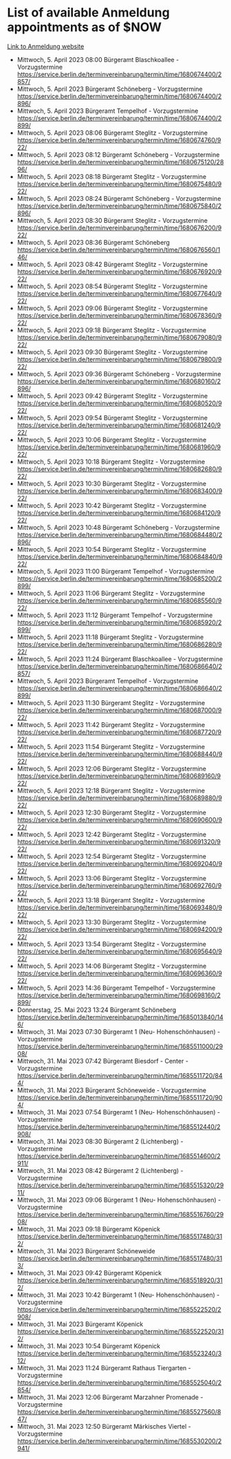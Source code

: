 # List of available Anmeldung appointments as of $NOW
[Link to Anmeldung website](https://service.berlin.de/terminvereinbarung/termin/tag.php?termin=1&anliegen[]=120686&dienstleisterlist=122210,122217,327316,122219,327312,122227,327314,122231,327346,122243,327348,122254,122252,329742,122260,329745,122262,329748,122271,327278,122273,327274,122277,327276,330436,122280,327294,122282,327290,122284,327292,122291,327270,122285,327266,122286,327264,122296,327268,150230,329760,122297,327286,122294,327284,122312,329763,122314,329775,122304,327330,122311,327334,122309,327332,317869,122281,327352,122279,329772,122283,122276,327324,122274,327326,122267,329766,122246,327318,122251,327320,122257,327322,122208,327298,122226,327300&herkunft=http%3A%2F%2Fservice.berlin.de%2Fdienstleistung%2F120686%2F)
- Mittwoch, 5. April 2023 08:00 Bürgeramt Blaschkoallee - Vorzugstermine https://service.berlin.de/terminvereinbarung/termin/time/1680674400/2857/
- Mittwoch, 5. April 2023  Bürgeramt Schöneberg - Vorzugstermine https://service.berlin.de/terminvereinbarung/termin/time/1680674400/2896/
- Mittwoch, 5. April 2023  Bürgeramt Tempelhof - Vorzugstermine https://service.berlin.de/terminvereinbarung/termin/time/1680674400/2899/
- Mittwoch, 5. April 2023 08:06 Bürgeramt Steglitz - Vorzugstermine https://service.berlin.de/terminvereinbarung/termin/time/1680674760/922/
- Mittwoch, 5. April 2023 08:12 Bürgeramt Schöneberg - Vorzugstermine https://service.berlin.de/terminvereinbarung/termin/time/1680675120/2896/
- Mittwoch, 5. April 2023 08:18 Bürgeramt Steglitz - Vorzugstermine https://service.berlin.de/terminvereinbarung/termin/time/1680675480/922/
- Mittwoch, 5. April 2023 08:24 Bürgeramt Schöneberg - Vorzugstermine https://service.berlin.de/terminvereinbarung/termin/time/1680675840/2896/
- Mittwoch, 5. April 2023 08:30 Bürgeramt Steglitz - Vorzugstermine https://service.berlin.de/terminvereinbarung/termin/time/1680676200/922/
- Mittwoch, 5. April 2023 08:36 Bürgeramt Schöneberg https://service.berlin.de/terminvereinbarung/termin/time/1680676560/146/
- Mittwoch, 5. April 2023 08:42 Bürgeramt Steglitz - Vorzugstermine https://service.berlin.de/terminvereinbarung/termin/time/1680676920/922/
- Mittwoch, 5. April 2023 08:54 Bürgeramt Steglitz - Vorzugstermine https://service.berlin.de/terminvereinbarung/termin/time/1680677640/922/
- Mittwoch, 5. April 2023 09:06 Bürgeramt Steglitz - Vorzugstermine https://service.berlin.de/terminvereinbarung/termin/time/1680678360/922/
- Mittwoch, 5. April 2023 09:18 Bürgeramt Steglitz - Vorzugstermine https://service.berlin.de/terminvereinbarung/termin/time/1680679080/922/
- Mittwoch, 5. April 2023 09:30 Bürgeramt Steglitz - Vorzugstermine https://service.berlin.de/terminvereinbarung/termin/time/1680679800/922/
- Mittwoch, 5. April 2023 09:36 Bürgeramt Schöneberg - Vorzugstermine https://service.berlin.de/terminvereinbarung/termin/time/1680680160/2896/
- Mittwoch, 5. April 2023 09:42 Bürgeramt Steglitz - Vorzugstermine https://service.berlin.de/terminvereinbarung/termin/time/1680680520/922/
- Mittwoch, 5. April 2023 09:54 Bürgeramt Steglitz - Vorzugstermine https://service.berlin.de/terminvereinbarung/termin/time/1680681240/922/
- Mittwoch, 5. April 2023 10:06 Bürgeramt Steglitz - Vorzugstermine https://service.berlin.de/terminvereinbarung/termin/time/1680681960/922/
- Mittwoch, 5. April 2023 10:18 Bürgeramt Steglitz - Vorzugstermine https://service.berlin.de/terminvereinbarung/termin/time/1680682680/922/
- Mittwoch, 5. April 2023 10:30 Bürgeramt Steglitz - Vorzugstermine https://service.berlin.de/terminvereinbarung/termin/time/1680683400/922/
- Mittwoch, 5. April 2023 10:42 Bürgeramt Steglitz - Vorzugstermine https://service.berlin.de/terminvereinbarung/termin/time/1680684120/922/
- Mittwoch, 5. April 2023 10:48 Bürgeramt Schöneberg - Vorzugstermine https://service.berlin.de/terminvereinbarung/termin/time/1680684480/2896/
- Mittwoch, 5. April 2023 10:54 Bürgeramt Steglitz - Vorzugstermine https://service.berlin.de/terminvereinbarung/termin/time/1680684840/922/
- Mittwoch, 5. April 2023 11:00 Bürgeramt Tempelhof - Vorzugstermine https://service.berlin.de/terminvereinbarung/termin/time/1680685200/2899/
- Mittwoch, 5. April 2023 11:06 Bürgeramt Steglitz - Vorzugstermine https://service.berlin.de/terminvereinbarung/termin/time/1680685560/922/
- Mittwoch, 5. April 2023 11:12 Bürgeramt Tempelhof - Vorzugstermine https://service.berlin.de/terminvereinbarung/termin/time/1680685920/2899/
- Mittwoch, 5. April 2023 11:18 Bürgeramt Steglitz - Vorzugstermine https://service.berlin.de/terminvereinbarung/termin/time/1680686280/922/
- Mittwoch, 5. April 2023 11:24 Bürgeramt Blaschkoallee - Vorzugstermine https://service.berlin.de/terminvereinbarung/termin/time/1680686640/2857/
- Mittwoch, 5. April 2023  Bürgeramt Tempelhof - Vorzugstermine https://service.berlin.de/terminvereinbarung/termin/time/1680686640/2899/
- Mittwoch, 5. April 2023 11:30 Bürgeramt Steglitz - Vorzugstermine https://service.berlin.de/terminvereinbarung/termin/time/1680687000/922/
- Mittwoch, 5. April 2023 11:42 Bürgeramt Steglitz - Vorzugstermine https://service.berlin.de/terminvereinbarung/termin/time/1680687720/922/
- Mittwoch, 5. April 2023 11:54 Bürgeramt Steglitz - Vorzugstermine https://service.berlin.de/terminvereinbarung/termin/time/1680688440/922/
- Mittwoch, 5. April 2023 12:06 Bürgeramt Steglitz - Vorzugstermine https://service.berlin.de/terminvereinbarung/termin/time/1680689160/922/
- Mittwoch, 5. April 2023 12:18 Bürgeramt Steglitz - Vorzugstermine https://service.berlin.de/terminvereinbarung/termin/time/1680689880/922/
- Mittwoch, 5. April 2023 12:30 Bürgeramt Steglitz - Vorzugstermine https://service.berlin.de/terminvereinbarung/termin/time/1680690600/922/
- Mittwoch, 5. April 2023 12:42 Bürgeramt Steglitz - Vorzugstermine https://service.berlin.de/terminvereinbarung/termin/time/1680691320/922/
- Mittwoch, 5. April 2023 12:54 Bürgeramt Steglitz - Vorzugstermine https://service.berlin.de/terminvereinbarung/termin/time/1680692040/922/
- Mittwoch, 5. April 2023 13:06 Bürgeramt Steglitz - Vorzugstermine https://service.berlin.de/terminvereinbarung/termin/time/1680692760/922/
- Mittwoch, 5. April 2023 13:18 Bürgeramt Steglitz - Vorzugstermine https://service.berlin.de/terminvereinbarung/termin/time/1680693480/922/
- Mittwoch, 5. April 2023 13:30 Bürgeramt Steglitz - Vorzugstermine https://service.berlin.de/terminvereinbarung/termin/time/1680694200/922/
- Mittwoch, 5. April 2023 13:54 Bürgeramt Steglitz - Vorzugstermine https://service.berlin.de/terminvereinbarung/termin/time/1680695640/922/
- Mittwoch, 5. April 2023 14:06 Bürgeramt Steglitz - Vorzugstermine https://service.berlin.de/terminvereinbarung/termin/time/1680696360/922/
- Mittwoch, 5. April 2023 14:36 Bürgeramt Tempelhof - Vorzugstermine https://service.berlin.de/terminvereinbarung/termin/time/1680698160/2899/
- Donnerstag, 25. Mai 2023 13:24 Bürgeramt Schöneberg https://service.berlin.de/terminvereinbarung/termin/time/1685013840/146/
- Mittwoch, 31. Mai 2023 07:30 Bürgeramt 1 (Neu- Hohenschönhausen) - Vorzugstermine https://service.berlin.de/terminvereinbarung/termin/time/1685511000/2908/
- Mittwoch, 31. Mai 2023 07:42 Bürgeramt Biesdorf - Center - Vorzugstermine https://service.berlin.de/terminvereinbarung/termin/time/1685511720/844/
- Mittwoch, 31. Mai 2023  Bürgeramt Schöneweide - Vorzugstermine https://service.berlin.de/terminvereinbarung/termin/time/1685511720/904/
- Mittwoch, 31. Mai 2023 07:54 Bürgeramt 1 (Neu- Hohenschönhausen) - Vorzugstermine https://service.berlin.de/terminvereinbarung/termin/time/1685512440/2908/
- Mittwoch, 31. Mai 2023 08:30 Bürgeramt 2 (Lichtenberg) - Vorzugstermine https://service.berlin.de/terminvereinbarung/termin/time/1685514600/2911/
- Mittwoch, 31. Mai 2023 08:42 Bürgeramt 2 (Lichtenberg) - Vorzugstermine https://service.berlin.de/terminvereinbarung/termin/time/1685515320/2911/
- Mittwoch, 31. Mai 2023 09:06 Bürgeramt 1 (Neu- Hohenschönhausen) - Vorzugstermine https://service.berlin.de/terminvereinbarung/termin/time/1685516760/2908/
- Mittwoch, 31. Mai 2023 09:18 Bürgeramt Köpenick https://service.berlin.de/terminvereinbarung/termin/time/1685517480/312/
- Mittwoch, 31. Mai 2023  Bürgeramt Schöneweide https://service.berlin.de/terminvereinbarung/termin/time/1685517480/313/
- Mittwoch, 31. Mai 2023 09:42 Bürgeramt Köpenick https://service.berlin.de/terminvereinbarung/termin/time/1685518920/312/
- Mittwoch, 31. Mai 2023 10:42 Bürgeramt 1 (Neu- Hohenschönhausen) - Vorzugstermine https://service.berlin.de/terminvereinbarung/termin/time/1685522520/2908/
- Mittwoch, 31. Mai 2023  Bürgeramt Köpenick https://service.berlin.de/terminvereinbarung/termin/time/1685522520/312/
- Mittwoch, 31. Mai 2023 10:54 Bürgeramt Köpenick https://service.berlin.de/terminvereinbarung/termin/time/1685523240/312/
- Mittwoch, 31. Mai 2023 11:24 Bürgeramt Rathaus Tiergarten - Vorzugstermine https://service.berlin.de/terminvereinbarung/termin/time/1685525040/2854/
- Mittwoch, 31. Mai 2023 12:06 Bürgeramt Marzahner Promenade - Vorzugstermine https://service.berlin.de/terminvereinbarung/termin/time/1685527560/847/
- Mittwoch, 31. Mai 2023 12:50 Bürgeramt Märkisches Viertel - Vorzugstermine https://service.berlin.de/terminvereinbarung/termin/time/1685530200/2941/
